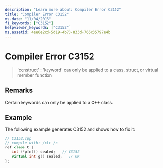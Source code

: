 ```yaml
---
description: "Learn more about: Compiler Error C3152"
title: "Compiler Error C3152"
ms.date: "11/04/2016"
f1_keywords: ["C3152"]
helpviewer_keywords: ["C3152"]
ms.assetid: 4ee6e2cd-5d19-4b73-833d-765c35797e4b
---
```

# Compiler Error C3152

> 'construct' : 'keyword' can only be applied to a class, struct, or virtual member function

## Remarks

Certain keywords can only be applied to a C++ class.

## Example

The following example generates C3152 and shows how to fix it:

```cpp
// C3152.cpp
// compile with: /clr /c
ref class C {
   int (*pfn)() sealed;   // C3152
   virtual int g() sealed;   // OK
};
```
